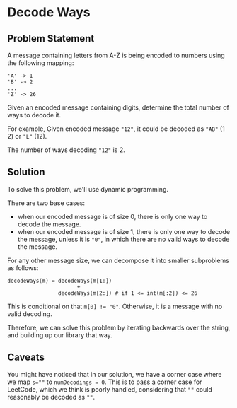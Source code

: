 # Decode Ways

## Problem Statement
A message containing letters from A-Z is being encoded to numbers using the following mapping:

    'A' -> 1
    'B' -> 2
    ...
    'Z' -> 26

Given an encoded message containing digits, determine the total number of ways to decode it.

For example,
Given encoded message `"12"`, it could be decoded as `"AB"` (1 2) or `"L"` (12).

The number of ways decoding `"12"` is 2.

## Solution

To solve this problem, we'll use dynamic programming.

There are two base cases:
  - when our encoded message is of size 0, there is only one way to decode the message.
  - when our encoded message is of size 1, there is only one way to decode the message, unless it is `"0"`, in which there are no valid ways to decode the message.

For any other message size, we can decompose it into smaller subproblems as follows:

    decodeWays(m) = decodeWays(m[1:])
                          +
                    decodeWays(m[2:]) # if 1 <= int(m[:2]) <= 26

This is conditional on that `m[0] != "0"`.  Otherwise, it is a message with no valid decoding.

Therefore, we can solve this problem by iterating backwards over the string, and building up our library that way.

## Caveats

You might have noticed that in our solution, we have a corner case where we map `s=""` to `numDecodings = 0`.  This is to pass a corner case for LeetCode, which we think is poorly handled, considering that `""` could reasonably be decoded as `""`.
